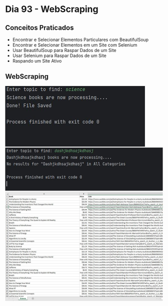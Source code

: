 # Dia 93 - WebScraping

## Conceitos Praticados

* Encontrar e Selecionar Elementos Particulares com BeautifulSoup
* Encontrar e Selecionar Elementos em um Site com Selenium
* Usar BeautifulSoup para Raspar Dados de um Site
* Usar Selenium para Raspar Dados de um Site
* Raspando um Site Ativo

## WebScraping

![day93.1](https://github.com/EmersonPenelli/100-days-of-code-with-python/blob/main/day-93/img/1.jpg)
![day93.2](https://github.com/EmersonPenelli/100-days-of-code-with-python/blob/main/day-93/img/2.jpg)
![day93.3](https://github.com/EmersonPenelli/100-days-of-code-with-python/blob/main/day-93/img/output.jpg)
